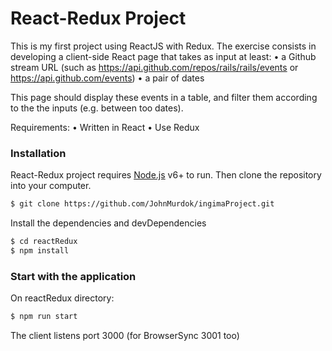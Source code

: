 # React-Redux Project

This is my first project using ReactJS with Redux.
The exercise consists in developing a client-side React page that takes as input at least:
• a Github stream URL (such as https://api.github.com/repos/rails/rails/events or https://api.github.com/events)
• a pair of dates

This page should display these events in a table, and filter them according to the the inputs (e.g. between too dates).

Requirements:
• Written in React
• Use Redux

### Installation

React-Redux project requires [Node.js](https://nodejs.org/) v6+ to run.
Then clone the repository into your computer.

```sh
$ git clone https://github.com/JohnMurdok/ingimaProject.git
```
Install the dependencies and devDependencies

```sh
$ cd reactRedux
$ npm install
```

### Start with the application

On reactRedux directory:

```sh
$ npm run start
```
The client listens port 3000 (for BrowserSync 3001 too)
